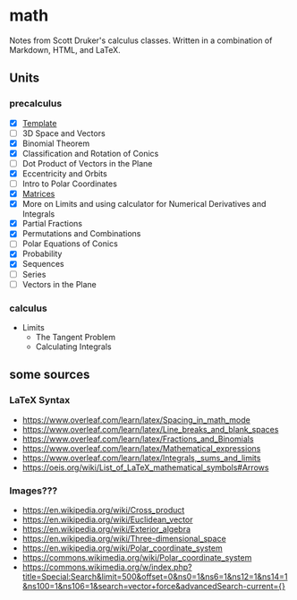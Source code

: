 # math

Notes from Scott Druker's calculus classes. Written in a combination of Markdown, HTML, and LaTeX.

## Units

### precalculus

- [x] [Template](precalculus/template.md)
- [ ] 3D Space and Vectors
- [x] Binomial Theorem
- [x] Classification and Rotation of Conics
- [ ] Dot Product of Vectors in the Plane
- [x] Eccentricity and Orbits
- [ ] Intro to Polar Coordinates
- [x] [Matrices](precalculus/matrices.md)
- [x] More on Limits and using calculator for Numerical Derivatives and Integrals
- [x] Partial Fractions
- [x] Permutations and Combinations
- [ ] Polar Equations of Conics
- [x] Probability
- [x] Sequences
- [ ] Series
- [ ] Vectors in the Plane

### calculus

- Limits
  - The Tangent Problem
  - Calculating Integrals

## some sources

### LaTeX Syntax

- https://www.overleaf.com/learn/latex/Spacing_in_math_mode
- https://www.overleaf.com/learn/latex/Line_breaks_and_blank_spaces
- https://www.overleaf.com/learn/latex/Fractions_and_Binomials
- https://www.overleaf.com/learn/latex/Mathematical_expressions
- https://www.overleaf.com/learn/latex/Integrals,_sums_and_limits
- https://oeis.org/wiki/List_of_LaTeX_mathematical_symbols#Arrows

### Images???

- https://en.wikipedia.org/wiki/Cross_product
- https://en.wikipedia.org/wiki/Euclidean_vector
- https://en.wikipedia.org/wiki/Exterior_algebra
- https://en.wikipedia.org/wiki/Three-dimensional_space
- https://en.wikipedia.org/wiki/Polar_coordinate_system
- https://commons.wikimedia.org/wiki/Polar_coordinate_system
- https://commons.wikimedia.org/w/index.php?title=Special:Search&limit=500&offset=0&ns0=1&ns6=1&ns12=1&ns14=1&ns100=1&ns106=1&search=vector+force&advancedSearch-current={}
